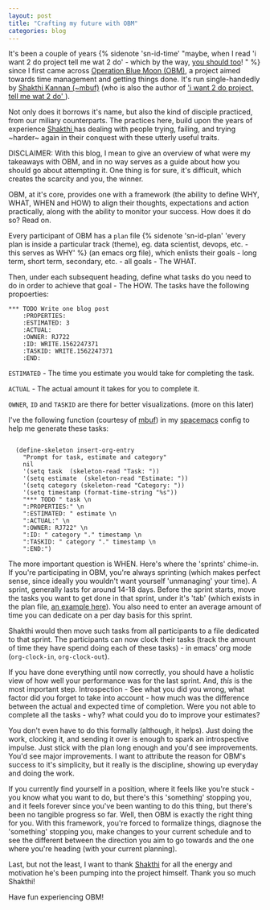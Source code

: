 ```yaml
---
layout: post
title: "Crafting my future with OBM"
categories: blog
---
```


It's been a couple of years {% sidenote 'sn-id-time'  "maybe, when I read 'i
want 2 do project tell me wat 2 do' - which by the way, [you should too][book]!
" %} since I first came across [Operation Blue Moon (OBM)][obm], a project aimed
towards time management and getting things done. It's run single-handedly by
[Shakthi Kannan (~mbuf)][mbuf] (who is also the author of [ 'i want 2 do
project, tell me wat 2 do' ][book]).

Not only does it borrows it's name, but also the kind of disciple practiced,
from our miliary counterparts. The practices here, build upon the years of
experience [ Shakthi ][mbuf] has dealing with people trying, failing, and
trying ~harder~ again in their conquest with these utterly useful traits.

<!--more-->

DISCLAIMER: With this blog, I mean to give an overview of what were my takeaways
with OBM, and in no way serves as a guide about how you should go about
attempting it. One thing is for sure, it's difficult, which creates the scarcity
and you, the winner.

OBM, at it's core, provides one with a framework (the ability to define WHY, WHAT,
WHEN and HOW) to align their thoughts, expectations and action practically,
along with the ability to monitor your success. How does it do so? Read on.

Every participant of OBM has a `plan` file {% sidenote 'sn-id-plan' 'every plan
is inside a particular track (theme), eg. data scientist, devops, etc. - this
serves as WHY' %} (an emacs org file), which enlists their goals - long term,
short term, secondary, etc. - all goals - The WHAT.

Then, under each subsequent heading, define what tasks do you need to do in
order to achieve that goal - The HOW. The tasks have the following propoerties:

```
*** TODO Write one blog post
    :PROPERTIES:
    :ESTIMATED: 3
    :ACTUAL:
    :OWNER: RJ722
    :ID: WRITE.1562247371
    :TASKID: WRITE.1562247371
    :END:
```

`ESTIMATED` - The time you estimate you would take for completing the task.

`ACTUAL` - The actual amount it takes for you to complete it.

`OWNER`, `ID` and `TASKID` are there for better visualizations. (more on this
later)

I've the following function (courtesy of [mbuf][mbuf]) in my
[spacemacs][spacemacs] config to help me generate these tasks:

```

  (define-skeleton insert-org-entry
    "Prompt for task, estimate and category"
    nil
    '(setq task  (skeleton-read "Task: "))
    '(setq estimate  (skeleton-read "Estimate: "))
    '(setq category (skeleton-read "Category: "))
    '(setq timestamp (format-time-string "%s"))
    "*** TODO " task \n
    ":PROPERTIES:" \n
    ":ESTIMATED: " estimate \n
    ":ACTUAL:" \n
    ":OWNER: RJ722" \n
    ":ID: " category "." timestamp \n
    ":TASKID: " category "." timestamp \n
    ":END:")
```

The more important question is WHEN. Here's where the 'sprints' chime-in. If
you're participating in OBM, you're always sprinting (which makes perfect sense,
since ideally you wouldn't want yourself 'unmanaging' your time). A sprint,
generally lasts for around 14-18 days. Before the sprint starts, move the tasks
you want to get done in that sprint, under it's 'tab' (which exists in the plan
file, [an example here][plan]). You also need to enter an average amount
of time you can dedicate on a per day basis for this sprint.

Shakthi would then move such tasks from all participants to a file dedicated to
that sprint. The participants can now clock their tasks (track the amount of
time they have spend doing each of these tasks) - in emacs' org mode
(`org-clock-in`, `org-clock-out`).

If you have done everything until now correctly, you should have a holistic view
of how well your performance was for the last sprint. And, *this* is the most
important step. Introspection - See what you did you wrong, what factor did you
forget to take into account - how much was the difference between the actual and
expected time of completion. Were you not able to complete all the tasks - why?
what could you do to improve your estimates?

You don't even have to do this formally (although, it helps). Just doing the
work, clocking it, and sending it over is enough to spark an introspective
impulse. Just stick with the plan long enough and you'd see improvements. You'd
see major improvements. I want to attribute the reason for OBM's success to
it's simplicity, but it really is the discipline, showing up everyday and doing
the work.

If you currently find yourself in a position, where it feels like you're stuck -
you know what you want to do, but there's this 'something' stopping you, and it
feels forever since you've been wanting to do this thing, but there's been no
tangible progress so far. Well, then OBM is exactly the right thing for you.
With this framework, you're forced to formalize things, diagnose the 'something'
stopping you, make changes to your current schedule and to see the different
between the direction you aim to go towards and the one where you're heading
(with your current planning).

Last, but not the least, I want to thank [Shakthi][mbuf] for all the energy and
motivation he's been pumping into the project himself. Thank you so much
Shakthi!

Have fun experiencing OBM!

[obm]: https://gitlab.com/shakthimaan/operation-blue-moon/
[mbuf]: http://shakthimaan.com/
[book]: http://www.shakthimaan.com/what-to-do.html
[plan]: https://gitlab.com/shakthimaan/operation-blue-moon/blob/master/plan/data-scientist/RJ722.org
[spacemacs]: http://spacemacs.org/
